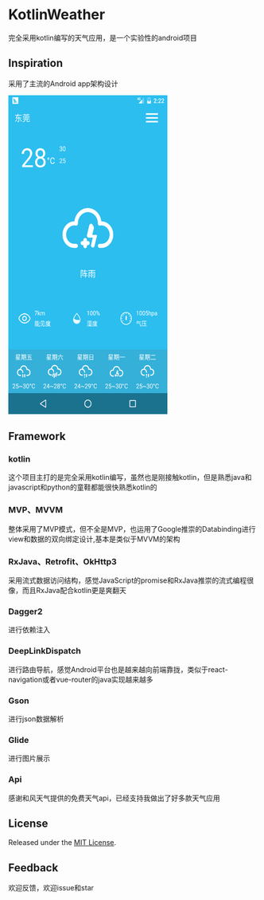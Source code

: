 # KotlinWeather

完全采用kotlin编写的天气应用，是一个实验性的android项目

## Inspiration

采用了主流的Android app架构设计

<img src="./screenshots/main.png" width="320" height="640"/> 

## Framework

### kotlin

这个项目主打的是完全采用kotlin编写，虽然也是刚接触kotlin，但是熟悉java和javascript和python的童鞋都能很快熟悉kotlin的

### MVP、MVVM

整体采用了MVP模式，但不全是MVP，也运用了Google推崇的Databinding进行view和数据的双向绑定设计,基本是类似于MVVM的架构

### RxJava、Retrofit、OkHttp3

采用流式数据访问结构，感觉JavaScript的promise和RxJava推崇的流式编程很像，而且RxJava配合kotlin更是爽翻天

### Dagger2

进行依赖注入

### DeepLinkDispatch

进行路由导航，感觉Android平台也是越来越向前端靠拢，类似于react-navigation或者vue-router的java实现越来越多

### Gson

进行json数据解析

### Glide

进行图片展示

### Api

感谢和风天气提供的免费天气api，已经支持我做出了好多款天气应用


## License

Released under the [MIT License](http://opensource.org/licenses/MIT).

## Feedback

欢迎反馈，欢迎issue和star

